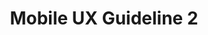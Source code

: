 ---
# This topic lives at
# https://digital.gov/topics/mobile-ux-guideline-2

# Topic Title
title: "Mobile UX Guideline 2"

# description — keep it short and clear
summary: ""

# Weight
weight: 1

# For more information on managing topics,
# see https://github.com/GSA/digitalgov.gov/wiki/topics
---